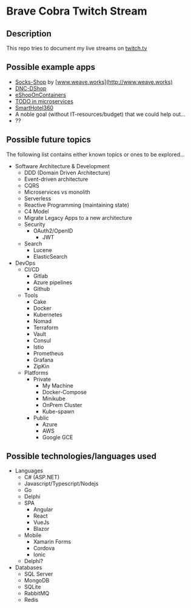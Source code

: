 # Brave Cobra Twitch Stream

## Description

This repo tries to document my live streams on [twitch.tv](https://twitch.tv/bravecobra2)

## Possible example apps

- [Socks-Shop](https://microservices-demo.github.io/) by [www.weave.works](http://www.weave.works)
- [DNC-DShop](https://github.com/devmentors/DNC-DShop)
- [eShopOnContainers](https://github.com/dotnet-architecture/eShopOnContainers)
- [TODO in microservices](https://github.com/elgris/microservice-app-example)
- [SmartHotel360](https://github.com/Microsoft/SmartHotel360)
- A noble goal (without IT-resources/budget) that we could help out...
- ??

## Possible future topics

The following list contains either known topics or ones to be explored...

- Software Architecture & Development
  - DDD (Domain Driven Architecture)
  - Event-driven architecture
  - CQRS
  - Microservices vs monolith
  - Serverless
  - Reactive Programming (maintaining state)
  - C4 Model
  - Migrate Legacy Apps to a new architecture
  - Security
    - OAuth2/OpenID
      - JWT
  - Search
    - Lucene
    - ElasticSearch
- DevOps
  - CI/CD
    - Gitlab
    - Azure pipelines
    - Github
  - Tools
    - Cake
    - Docker
    - Kubernetes
    - Nomad
    - Terraform
    - Vault
    - Consul
    - Istio
    - Prometheus
    - Grafana
    - ZipKin
  - Platforms
    - Private
      - My Machine
      - Docker-Compose
      - Minikube
      - OnPrem Cluster
      - Kube-spawn
    - Public
      - Azure
      - AWS
      - Google GCE

## Possible technologies/languages used

- Languages
  - C# (ASP.NET)
  - Javascript/Typescript/Nodejs
  - Go
  - Delphi
  - SPA
    - Angular
    - React
    - VueJs
    - Blazor
  - Mobile
    - Xamarin Forms
    - Cordova
    - Ionic
  - Delphi?
- Databases
  - SQL Server
  - MongoDB
  - SQLite
  - RabbitMQ
  - Redis
